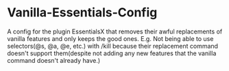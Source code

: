 # Vanilla-Essentials-Config
A config for the plugin EssentialsX that removes their awful replacements of vanilla features and only keeps the good ones.
E.g. Not being able to use selectors(@s, @a, @e, etc.) with /kill because their replacement command doesn't support them(despite not adding any new features that the vanilla command doesn't already have.)
